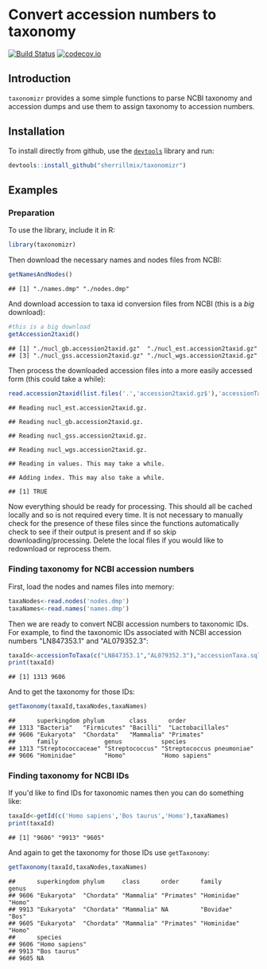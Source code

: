# Convert accession numbers to taxonomy

[![Build Status](https://travis-ci.org/sherrillmix/taxonomizr.svg?branch=master)](https://travis-ci.org/sherrillmix/taxonomizr)
[![codecov.io](https://codecov.io/github/sherrillmix/dnaplotr/taxonomizr.svg?branch=master)](https://codecov.io/github/sherrillmix/taxonomizr?branch=master)

## Introduction

`taxonomizr` provides a some simple functions to parse NCBI taxonomy and accession dumps and use them to assign taxonomy to accession numbers.

## Installation
To install directly from github, use the [<code>devtools</code>](https://github.com/hadley/devtools) library and run:

```r
devtools::install_github("sherrillmix/taxonomizr")
```

## Examples

### Preparation

To use the library, include it in R:

```r
library(taxonomizr)
```

Then download the necessary names and nodes files from NCBI:

```r
getNamesAndNodes()
```

```
## [1] "./names.dmp" "./nodes.dmp"
```

And download accession to taxa id conversion files from NCBI (this is a _big_ download):

```r
#this is a big download
getAccession2taxid()
```

```
## [1] "./nucl_gb.accession2taxid.gz"  "./nucl_est.accession2taxid.gz"
## [3] "./nucl_gss.accession2taxid.gz" "./nucl_wgs.accession2taxid.gz"
```


Then process the downloaded accession files into a more easily accessed form (this could take a while):


```r
read.accession2taxid(list.files('.','accession2taxid.gz$'),'accessionTaxa.sql')
```

```
## Reading nucl_est.accession2taxid.gz.
```

```
## Reading nucl_gb.accession2taxid.gz.
```

```
## Reading nucl_gss.accession2taxid.gz.
```

```
## Reading nucl_wgs.accession2taxid.gz.
```

```
## Reading in values. This may take a while.
```

```
## Adding index. This may also take a while.
```

```
## [1] TRUE
```


Now everything should be ready for processing. This should all be cached locally and so is not required every time. It is not necessary to manually check for the presence of these files since the functions automatically check to see if their output is present and if so skip downloading/processing. Delete the local files if you would like to redownload or reprocess them.

### Finding taxonomy for NCBI accession numbers

First, load the nodes and names files into memory:


```r
taxaNodes<-read.nodes('nodes.dmp')
taxaNames<-read.names('names.dmp')
```


Then we are ready to convert NCBI accession numbers to taxonomic IDs. For example, to find the taxonomic IDs associated with NCBI accession numbers "LN847353.1" and "AL079352.3":

```r
taxaId<-accessionToTaxa(c("LN847353.1","AL079352.3"),"accessionTaxa.sql")
print(taxaId)
```

```
## [1] 1313 9606
```

And to get the taxonomy for those IDs:


```r
getTaxonomy(taxaId,taxaNodes,taxaNames)
```

```
##      superkingdom phylum       class      order            
## 1313 "Bacteria"   "Firmicutes" "Bacilli"  "Lactobacillales"
## 9606 "Eukaryota"  "Chordata"   "Mammalia" "Primates"       
##      family             genus           species                   
## 1313 "Streptococcaceae" "Streptococcus" "Streptococcus pneumoniae"
## 9606 "Hominidae"        "Homo"          "Homo sapiens"
```

### Finding taxonomy for NCBI IDs

If you'd like to find IDs for taxonomic names then you can do something like:

```r
taxaId<-getId(c('Homo sapiens','Bos taurus','Homo'),taxaNames)
print(taxaId)
```

``` 
## [1] "9606" "9913" "9605"
```

And again to get the taxonomy for those IDs use `getTaxonomy`:


```r
getTaxonomy(taxaId,taxaNodes,taxaNames)
```

```
##      superkingdom phylum     class      order      family      genus 
## 9606 "Eukaryota"  "Chordata" "Mammalia" "Primates" "Hominidae" "Homo"
## 9913 "Eukaryota"  "Chordata" "Mammalia" NA         "Bovidae"   "Bos" 
## 9605 "Eukaryota"  "Chordata" "Mammalia" "Primates" "Hominidae" "Homo"
##      species       
## 9606 "Homo sapiens"
## 9913 "Bos taurus"  
## 9605 NA
```
